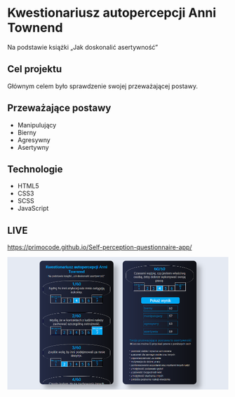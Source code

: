 # Kwestionariusz autopercepcji Anni Townend
Na podstawie książki „Jak doskonalić asertywność”

## Cel projektu
Głównym celem było sprawdzenie swojej przeważającej postawy. 

## Przeważające postawy
  - Manipulujący
  - Bierny
  - Agresywny 
  - Asertywny

## Technologie 
  - HTML5
  - CSS3
  - SCSS
  - JavaScript

## LIVE 
https://primocode.github.io/Self-perception-questionnaire-app/

![image](https://github.com/Primocode/Self-perception-questionnaire-app/blob/master/test-autopercepcji.png)
